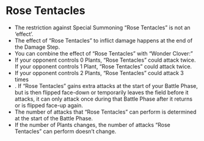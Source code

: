 # Rose Tentacles

*   The restriction against Special Summoning “Rose Tentacles” is not an ‘effect’.
*   The effect of “Rose Tentacles” to inflict damage happens at the end of the Damage Step.
*   You can combine the effect of “Rose Tentacles” with “Wonder Clover:”
*   If your opponent controls 0 Plants, “Rose Tentacles” could attack twice. If your opponent controls 1 Plant, “Rose Tentacles” could attack twice.
*   If your opponent controls 2 Plants, “Rose Tentacles” could attack 3 times
*   . If “Rose Tentacles” gains extra attacks at the start of your Battle Phase, but is then flipped face-down or temporarily leaves the field before it attacks, it can only attack once during that Battle Phase after it returns or is flipped face-up again.
*   The number of attacks that “Rose Tentacles” can perform is determined at the start of the Battle Phase.
*   If the number of Plants changes, the number of attacks “Rose Tentacles” can perform doesn’t change.
